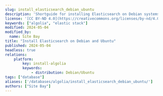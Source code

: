 ```yaml
---
slug: install_elasticsearch_debian_ubuntu
description: 'Shortguide for installing Elasticsearch on Debian systems'
license: '[CC BY-ND 4.0](https://creativecommons.org/licenses/by-nd/4.0)'
keywords: ["algolia", "elastic stack"]
modified: 2024-05-04
modified_by:
  name: Site Bay
title: "Install Elasticsearch on Debian and Ubuntu"
published: 2024-05-04
headless: true
relations:
    platform:
        key: install-algolia
        keywords:
            - distribution: Debian/Ubuntu
tags: ["database"]
aliases: ['/databases/algolia/install_elasticsearch_debian_ubuntu/']
authors: ["Site Bay"]
---
```

